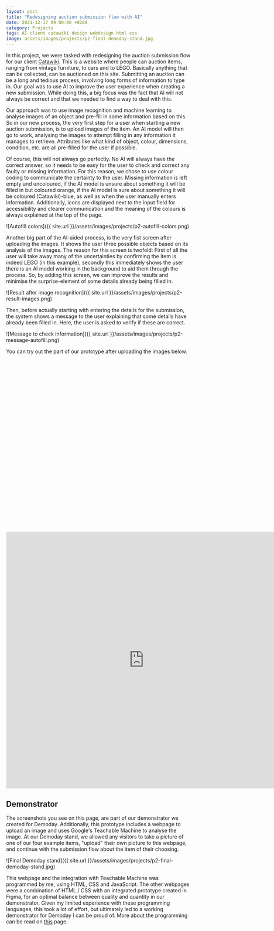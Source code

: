 ```yaml
---
layout: post
title: "Redesigning auction submission flow with AI"
date: 2021-12-17 09:00:00 +0200
category: Projects
tags: AI client catawiki design webdesign html css
image: assets/images/projects/p2-final-demoday-stand.jpg
---
```


In this project, we were tasked with redesigning the auction submission flow for our client [Catawiki](https://catawiki.com). This is a website where people can auction items, ranging from vintage furniture, to cars and to LEGO. Basically anything that can be collected, can be auctioned on this site. Submitting an auction can be a long and tedious process, involving long forms of information to type in. Our goal was to use AI to improve the user experience when creating a new submission. While doing this, a big focus was the fact that AI will not always be correct and that we needed to find a way to deal with this.

Our approach was to use image recognition and machine learning to analyse images of an object and pre-fill in some information based on this. So in our new process, the very first step for a user when starting a new auction submission, is to upload images of the item. An AI model will then go to work, analysing the images to attempt filling in any information it manages to retrieve. Attributes like what kind of object, colour, dimensions, condition, etc. are all pre-filled for the user if possible. 

Of course, this will not always go perfectly. No AI will always have the correct answer, so it needs to be easy for the user to check and correct any faulty or missing information. For this reason, we chose to use colour coding to communicate the certainty to the user. Missing information is left empty and uncoloured, if the AI model is unsure about something it will be filled in but coloured orange, if the AI model is sure about something it will be coloured (Catawiki)-blue, as well as when the user manually enters information. Additionally, icons are displayed next to the input field for accessibility and clearer communication and the meaning of the colours is always explained at the top of the page.

![Autofill colors]({{ site.url }}/assets/images/projects/p2-autofill-colors.png)

Another big part of the AI-aided process, is the very fist screen after uploading the images. It shows the user three possible objects based on its analysis of the images. The reason for this screen is twofold: First of all the user will take away many of the uncertainties by confirming the item is indeed LEGO (in this example), secondly this immediately shows the user there is an AI model working in the background to aid them through the process. So, by adding this screen, we can improve the results and minimise the surprise-element of some details already being filled in.

![Result after image recognition]({{ site.url }}/assets/images/projects/p2-result-images.png)

Then, before actually starting with entering the details for the submission, the system shows a message to the user explaining that some details have already been filled in. Here, the user is asked to verify if these are correct.

![Message to check information]({{ site.url }}/assets/images/projects/p2-message-autofill.png)

You can try out the part of our prototype after uploading the images below.

<div class="iframe-video" style="padding-top: 93.3%;">
<iframe style="border: 1px solid rgba(0, 0, 0, 0.1);" width="750" height="700" src="https://www.figma.com/embed?embed_host=share&url=https%3A%2F%2Fwww.figma.com%2Fproto%2FHJozdTgh71x8MeeIPjL1x5%2FProject-2---Catawiki%3Fnode-id%3D885%253A1257%26starting-point-node-id%3D437%253A122%26scaling%3Dscale-down-width" allowfullscreen></iframe>
</div>

## Demonstrator
The screenshots you see on this page, are part of our demonstrator we created for Demoday. Additionally, this prototype includes a webpage to upload an image and uses Google's Teachable Machine to analyse the image. At our Demoday stand, we allowed any visitors to take a picture of one of our four example items, "upload" their own picture to this webpage, and continue with the submission flow about the item of their choosing.

![Final Demoday stand]({{ site.url }}/assets/images/projects/p2-final-demoday-stand.jpg)

This webpage and the integration with Teachable Machine was programmed by me, using HTML, CSS and JavaScript. The other webpages were a combination of HTML / CSS with an integrated prototype created in Figma, for an optimal balance between quality and quantity in our demonstrator. Given my limited experience with these programming languages, this took a lot of effort, but ultimately led to a working demonstrator for Demoday I can be proud of. More about the programming can be read on [this](https://portfolio.jochem.tk/skills/2022/12/06/programming-experience.html#:~:text=multifunctional%20programming%20language.-,Project%202%3A%20Design,-In%20this%20client) page.

